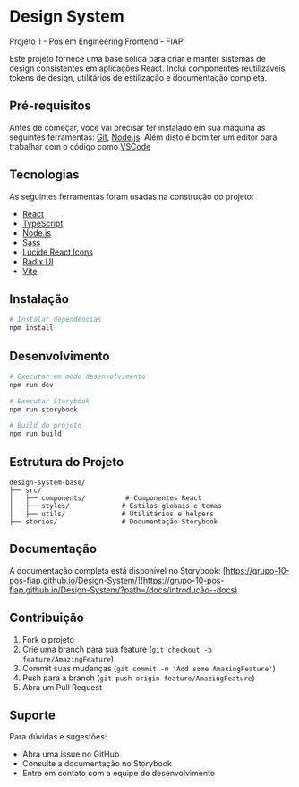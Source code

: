 # Design System

Projeto 1 - Pos em Engineering Frontend - FIAP

Este projeto fornece uma base sólida para criar e manter sistemas de design consistentes em aplicações React. Inclui componentes reutilizáveis, tokens de design, utilitários de estilização e documentação completa.

## Pré-requisitos

Antes de começar, você vai precisar ter instalado em sua máquina as seguintes ferramentas:
[Git](https://git-scm.com), [Node.js](https://nodejs.org/en/).
Além disto é bom ter um editor para trabalhar com o código como [VSCode](https://code.visualstudio.com/)

## Tecnologias

As seguintes ferramentas foram usadas na construção do projeto:

- [React](https://pt-br.reactjs.org/)
- [TypeScript](https://www.typescriptlang.org/)
- [Node.js](https://nodejs.org/en/)
- [Sass](https://sass-lang.com)
- [Lucide React Icons](https://www.radix-ui.com)
- [Radix UI](https://www.radix-ui.com)
- [Vite](https://vite.dev)

## Instalação

```bash
# Instalar dependências
npm install
```

## Desenvolvimento

```bash
# Executar em modo desenvolvimento
npm run dev

# Executar Storybook
npm run storybook

# Build do projeto
npm run build
```

## Estrutura do Projeto

```
design-system-base/
├── src/
│   ├── components/          # Componentes React
│   ├── styles/             # Estilos globais e temas
│   ├── utils/              # Utilitários e helpers
├── stories/                # Documentação Storybook
```

## Documentação

A documentação completa está disponível no Storybook: [https://grupo-10-pos-fiap.github.io/Design-System/](https://grupo-10-pos-fiap.github.io/Design-System/?path=/docs/introdução--docs)

## Contribuição

1. Fork o projeto
2. Crie uma branch para sua feature (`git checkout -b feature/AmazingFeature`)
3. Commit suas mudanças (`git commit -m 'Add some AmazingFeature'`)
4. Push para a branch (`git push origin feature/AmazingFeature`)
5. Abra um Pull Request

## Suporte

Para dúvidas e sugestões:

- Abra uma issue no GitHub
- Consulte a documentação no Storybook
- Entre em contato com a equipe de desenvolvimento
